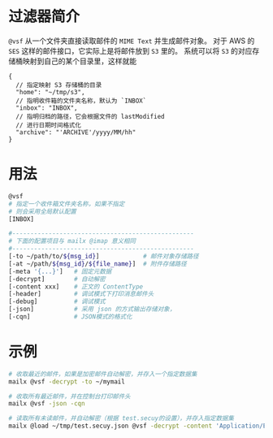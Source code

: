 # 过滤器简介

`@vsf` 从一个文件夹直接读取邮件的 `MIME Text` 并生成邮件对象。
对于 AWS 的 `SES` 这样的邮件接口，它实际上是将邮件放到 `S3` 里的。
系统可以将 `S3` 的对应存储桶映射到自己的某个目录里，这样就能


```json5
{
  // 指定映射 S3 存储桶的目录
  "home": "~/tmp/s3",
  // 指明收件箱的文件夹名称，默认为 `INBOX`
  "inbox": "INBOX",
  // 指明归档的路径，它会根据文件的 lastModified
  // 进行日期时间格式化
  "archive": "'ARCHIVE'/yyyy/MM/hh" 
}
```

# 用法

```bash
@vsf
# 指定一个收件箱文件夹名称，如果不指定
# 则会采用全局默认配置
[INBOX]

#--------------------------------------------------
# 下面的配置项目与 mailx @imap 意义相同
#--------------------------------------------------
[-to ~/path/to/${msg_id}]            # 邮件对象存储路径
[-at ~/path/${msg_id}/${file_name}]  # 附件存储路径
[-meta '{...}']   # 固定元数据 
[-decrypt]        # 自动解密
[-content xxx]    # 正文的 ContentType
[-header]         # 调试模式下打印消息邮件头
[-debug]          # 调试模式
[-json]           # 采用 json 的方式输出存储对象，
[-cqn]            # JSON模式的格式化
```

# 示例

```bash
# 收取最近的邮件，如果是加密邮件自动解密，并存入一个指定数据集
mailx @vsf -decrypt -to ~/mymail

# 收取所有最近邮件，并在控制台打印邮件头
mailx @vsf -json -cqn

# 读取所有未读邮件，并自动解密（根据 test.secuy的设置），并存入指定数据集
mailx @load ~/tmp/test.secuy.json @vsf -decrypt -content 'Application/EDIFACT' -to ~/myemails
```
